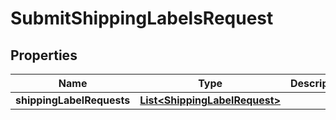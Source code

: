 
# SubmitShippingLabelsRequest

## Properties
Name | Type | Description | Notes
------------ | ------------- | ------------- | -------------
**shippingLabelRequests** | [**List&lt;ShippingLabelRequest&gt;**](ShippingLabelRequest.md) |  |  [optional]



